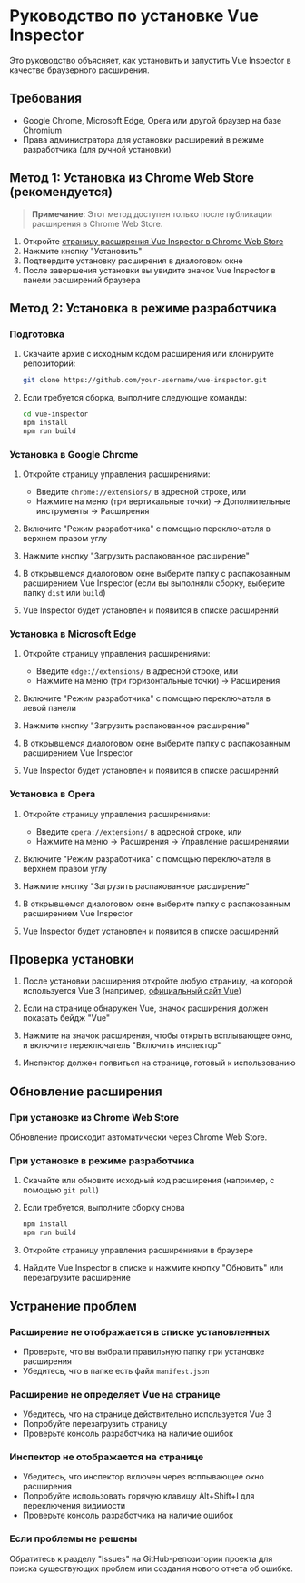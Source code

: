 # Руководство по установке Vue Inspector

Это руководство объясняет, как установить и запустить Vue Inspector в качестве браузерного расширения.

## Требования

- Google Chrome, Microsoft Edge, Opera или другой браузер на базе Chromium
- Права администратора для установки расширений в режиме разработчика (для ручной установки)

## Метод 1: Установка из Chrome Web Store (рекомендуется)

> **Примечание**: Этот метод доступен только после публикации расширения в Chrome Web Store.

1. Откройте [страницу расширения Vue Inspector в Chrome Web Store](https://chrome.google.com/webstore/detail/vue-inspector/ваш-id-расширения)
2. Нажмите кнопку "Установить"
3. Подтвердите установку расширения в диалоговом окне
4. После завершения установки вы увидите значок Vue Inspector в панели расширений браузера

## Метод 2: Установка в режиме разработчика

### Подготовка

1. Скачайте архив с исходным кодом расширения или клонируйте репозиторий:

   ```bash
   git clone https://github.com/your-username/vue-inspector.git
   ```

2. Если требуется сборка, выполните следующие команды:
   ```bash
   cd vue-inspector
   npm install
   npm run build
   ```

### Установка в Google Chrome

1. Откройте страницу управления расширениями:

   - Введите `chrome://extensions/` в адресной строке, или
   - Нажмите на меню (три вертикальные точки) → Дополнительные инструменты → Расширения

2. Включите "Режим разработчика" с помощью переключателя в верхнем правом углу

3. Нажмите кнопку "Загрузить распакованное расширение"

4. В открывшемся диалоговом окне выберите папку с распакованным расширением Vue Inspector
   (если вы выполняли сборку, выберите папку `dist` или `build`)

5. Vue Inspector будет установлен и появится в списке расширений

### Установка в Microsoft Edge

1. Откройте страницу управления расширениями:

   - Введите `edge://extensions/` в адресной строке, или
   - Нажмите на меню (три горизонтальные точки) → Расширения

2. Включите "Режим разработчика" с помощью переключателя в левой панели

3. Нажмите кнопку "Загрузить распакованное расширение"

4. В открывшемся диалоговом окне выберите папку с распакованным расширением Vue Inspector

5. Vue Inspector будет установлен и появится в списке расширений

### Установка в Opera

1. Откройте страницу управления расширениями:

   - Введите `opera://extensions/` в адресной строке, или
   - Нажмите на меню → Расширения → Управление расширениями

2. Включите "Режим разработчика" с помощью переключателя в верхнем правом углу

3. Нажмите кнопку "Загрузить распакованное расширение"

4. В открывшемся диалоговом окне выберите папку с распакованным расширением Vue Inspector

5. Vue Inspector будет установлен и появится в списке расширений

## Проверка установки

1. После установки расширения откройте любую страницу, на которой используется Vue 3
   (например, [официальный сайт Vue](https://vuejs.org/))

2. Если на странице обнаружен Vue, значок расширения должен показать бейдж "Vue"

3. Нажмите на значок расширения, чтобы открыть всплывающее окно, и включите переключатель "Включить инспектор"

4. Инспектор должен появиться на странице, готовый к использованию

## Обновление расширения

### При установке из Chrome Web Store

Обновление происходит автоматически через Chrome Web Store.

### При установке в режиме разработчика

1. Скачайте или обновите исходный код расширения (например, с помощью `git pull`)

2. Если требуется, выполните сборку снова

   ```bash
   npm install
   npm run build
   ```

3. Откройте страницу управления расширениями в браузере

4. Найдите Vue Inspector в списке и нажмите кнопку "Обновить" или перезагрузите расширение

## Устранение проблем

### Расширение не отображается в списке установленных

- Проверьте, что вы выбрали правильную папку при установке расширения
- Убедитесь, что в папке есть файл `manifest.json`

### Расширение не определяет Vue на странице

- Убедитесь, что на странице действительно используется Vue 3
- Попробуйте перезагрузить страницу
- Проверьте консоль разработчика на наличие ошибок

### Инспектор не отображается на странице

- Убедитесь, что инспектор включен через всплывающее окно расширения
- Попробуйте использовать горячую клавишу Alt+Shift+I для переключения видимости
- Проверьте консоль разработчика на наличие ошибок

### Если проблемы не решены

Обратитесь к разделу "Issues" на GitHub-репозитории проекта для поиска существующих проблем или создания нового отчета об ошибке.
